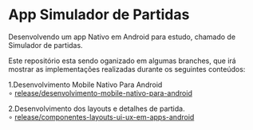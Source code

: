 # App Simulador de Partidas

Desenvolvendo um app Nativo em Android para estudo, chamado de Simulador de partidas.

Este repositório esta sendo oganizado em algumas branches, que irá mostrar as implementações realizadas durante os seguintes conteúdos:


1.Desenvolvimento Mobile Nativo Para Android      
   ∘ [release/desenvolvimento-mobile-nativo-para-android](https://github.com/Fezinho/Simulador-Partidas/tree/release/desenvolvimento-mobile-nativo-para-android)
   
   2.Desenvolvimento dos layouts e detalhes de partida.    
   ∘ [release/componentes-layouts-ui-ux-em-apps-android](https://github.com/Fezinho/Simulador-Partidas/tree/release/componentes-layouts-ui-ux-em-apps-android)
